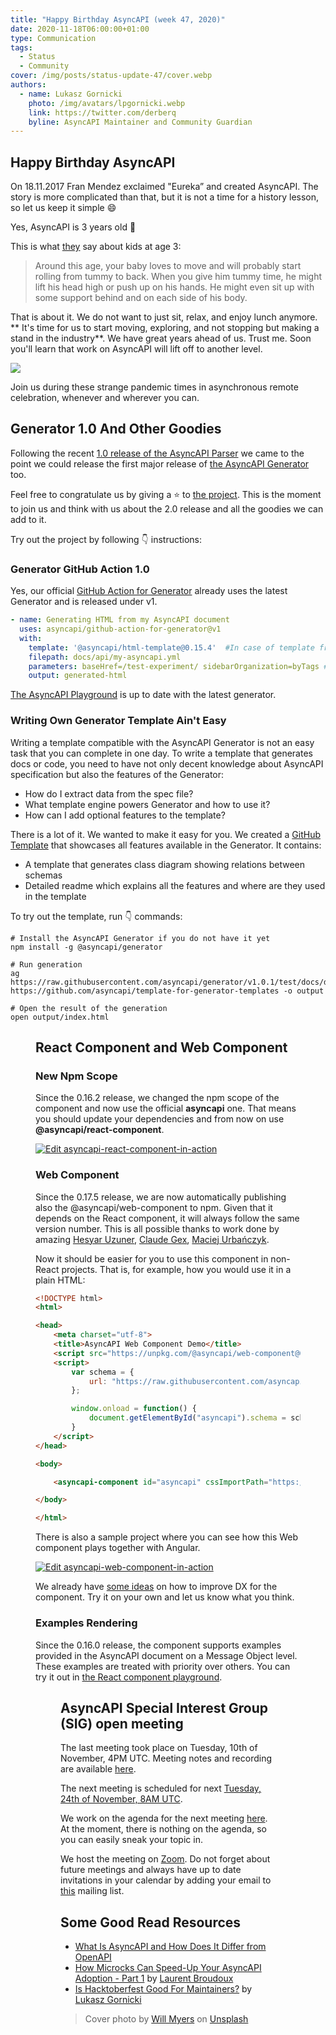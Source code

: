 ```yaml
---
title: "Happy Birthday AsyncAPI (week 47, 2020)"
date: 2020-11-18T06:00:00+01:00
type: Communication
tags:
  - Status
  - Community
cover: /img/posts/status-update-47/cover.webp
authors:
  - name: Lukasz Gornicki
    photo: /img/avatars/lpgornicki.webp
    link: https://twitter.com/derberq
    byline: AsyncAPI Maintainer and Community Guardian
---
```


## Happy Birthday AsyncAPI

On 18.11.2017 Fran Mendez exclaimed "Eureka” and created AsyncAPI. The story is more complicated than that, but it is not a time for a history lesson, so let us keep it simple :smile:

Yes, AsyncAPI is 3 years old :beers:

This is what [they](https://raisingchildren.net.au/babies/development/development-tracker-3-12-months/3-4-months) say about kids at age 3:

> Around this age, your baby loves to move and will probably start rolling from tummy to back. When you give him tummy time, he might lift his head high or push up on his hands. He might even sit up with some support behind and on each side of his body.

That is about it. We do not want to just sit, relax, and enjoy lunch anymore. ** It's time for us to start moving, exploring, and not stopping but making a stand in the industry**. We have great years ahead of us. Trust me. Soon you'll learn that work on AsyncAPI will lift off to another level.

<img src="https://media.giphy.com/media/Xw6yFn7frR3Y4/giphy.gif" />

Join us during these strange pandemic times in asynchronous remote celebration, whenever and wherever you can.

## Generator 1.0 And Other Goodies

Following the recent [1.0 release of the AsyncAPI Parser](https://www.asyncapi.com/blog/status-update-43-20) we came to the point we could release the first major release of [the AsyncAPI Generator](https://github.com/asyncapi/generator/) too. 

Feel free to congratulate us by giving a :star: to [the project](https://github.com/asyncapi/generator/stargazers). This is the moment to join us and think with us about the 2.0 release and all the goodies we can add to it.

Try out the project by following :point_down: instructions:
<GeneratorInstallation />

### Generator GitHub Action 1.0

Yes, our official [GitHub Action for Generator](https://github.com/marketplace/actions/generator-for-asyncapi-documents) already uses the latest Generator and is released under v1. 

```yaml
- name: Generating HTML from my AsyncAPI document
  uses: asyncapi/github-action-for-generator@v1
  with:
    template: '@asyncapi/html-template@0.15.4'  #In case of template from npm, because of @ it must be in quotes
    filepath: docs/api/my-asyncapi.yml
    parameters: baseHref=/test-experiment/ sidebarOrganization=byTags #space separated list of key/values
    output: generated-html
```

[The AsyncAPI Playground](https://playground.asyncapi.io/) is up to date with the latest generator. 

### Writing Own Generator Template Ain't Easy

Writing a template compatible with the AsyncAPI Generator is not an easy task that you can complete in one day. To write a template that generates docs or code, you need to have not only decent knowledge about AsyncAPI specification but also the features of the Generator:

- How do I extract data from the spec file?
- What template engine powers Generator and how to use it?
- How can I add optional features to the template?

There is a lot of it. We wanted to make it easy for you. We created a [GitHub Template](https://github.com/asyncapi/template-for-generator-templates) that showcases all features available in the Generator. It contains:
- A template that generates class diagram showing relations between schemas
- Detailed readme which explains all the features and where are they used in the template

To try out the template, run :point_down: commands:
```
# Install the AsyncAPI Generator if you do not have it yet
npm install -g @asyncapi/generator

# Run generation
ag https://raw.githubusercontent.com/asyncapi/generator/v1.0.1/test/docs/dummy.yml https://github.com/asyncapi/template-for-generator-templates -o output

# Open the result of the generation
open output/index.html
```

<Figure
  src="/img/posts/status-update-47/diagram.webp"
  caption="Figure 1: Schema consumed by the template and the resulting diagram"
/>

## React Component and Web Component

### New Npm Scope

Since the 0.16.2 release, we changed the npm scope of the component and now use the official **asyncapi** one. That means you should update your dependencies and from now on use **@asyncapi/react-component**.

[![Edit asyncapi-react-component-in-action](https://codesandbox.io/static/img/play-codesandbox.svg)](https://codesandbox.io/s/asyncapi-react-component-in-action-wvdy2)

### Web Component

Since the 0.17.5 release, we are now automatically publishing also the @asyncapi/web-component to npm. Given that it depends on the React component, it will always follow the same version number. This is all possible thanks to work done by amazing [Hesyar Uzuner](https://github.com/hesyar), [Claude Gex](https://github.com/gexclaude), [Maciej Urbańczyk](https://github.com/magicmatatjahu).

Now it should be easier for you to use this component in non-React projects. That is, for example, how you would use it in a plain HTML:

```html
<!DOCTYPE html>
<html>

<head>
    <meta charset="utf-8">
    <title>AsyncAPI Web Component Demo</title>
    <script src="https://unpkg.com/@asyncapi/web-component@0.17.5/lib/asyncapi-web-component.js" defer></script>
    <script>
        var schema = {
            url: "https://raw.githubusercontent.com/asyncapi/asyncapi/master/examples/2.0.0/simple.yml"
        };

        window.onload = function() {
            document.getElementById("asyncapi").schema = schema;
        }
    </script>
</head>

<body>

    <asyncapi-component id="asyncapi" cssImportPath="https://unpkg.com/@asyncapi/react-component@0.17.5/lib/styles/fiori.css"></asyncapi-component>

</body>

</html>
```

There is also a sample project where you can see how this Web component plays together with Angular.

[![Edit asyncapi-web-component-in-action](https://codesandbox.io/static/img/play-codesandbox.svg)](https://codesandbox.io/s/asyncapi-web-component-in-action-l652x)

We already have [some ideas](https://github.com/asyncapi/asyncapi-react/issues/191) on how to improve DX for the component. Try it on your own and let us know what you think.

### Examples Rendering

Since the 0.16.0 release, the component supports examples provided in the AsyncAPI document on a Message Object level. These examples are treated with priority over others. You can try it out in [the React component playground](https://asyncapi.github.io/asyncapi-react/).

<Figure
  src="/img/posts/status-update-47/react-playground.webp"
  caption="Figure 2: View of the AsyncAPI React playground where you can see sample AsyncAPI document with example in Message Object, and how the React component renders it."
/>

## AsyncAPI Special Interest Group (SIG) open meeting

The last meeting took place on Tuesday, 10th of November, 4PM UTC. Meeting notes and recording are available [here](https://github.com/asyncapi/asyncapi/issues/459).

The next meeting is scheduled for next [Tuesday, 24th of November, 8AM UTC](https://everytimezone.com/s/2088528d). 

We work on the agenda for the next meeting [here](https://github.com/asyncapi/asyncapi/issues/462). At the moment, there is nothing on the agenda, so you can easily sneak your topic in. 

We host the meeting on [Zoom](https://zoom.us/j/165106914). Do not forget about future meetings and always have up to date invitations in your calendar by adding your email to [this](https://groups.google.com/forum/#!forum/asyncapi-users) mailing list.

## Some Good Read Resources

- [What Is AsyncAPI and How Does It Differ from OpenAPI](https://ergonotes.com/what-is-asyncapi-and-how-does-it-differ-from-openapi/)
- [How Microcks Can Speed-Up Your AsyncAPI Adoption - Part 1](https://www.asyncapi.com/blog/microcks-asyncapi-part1) by [Laurent Broudoux](https://twitter.com/lbroudoux)
- [Is Hacktoberfest Good For Maintainers?](https://www.asyncapi.com/blog/hacktoberfest-summary-2020) by [Lukasz Gornicki](https://twitter.com/derberq)

> Cover photo by <a href="https://unsplash.com/@will_myers?utm_source=unsplash&amp;utm_medium=referral&amp;utm_content=creditCopyText">Will Myers</a> on <a href="https://unsplash.com/?utm_source=unsplash&amp;utm_medium=referral&amp;utm_content=creditCopyText">Unsplash</a>
